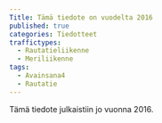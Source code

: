 ```yaml
---
Title: Tämä tiedote on vuodelta 2016
published: true
categories: Tiedotteet
traffictypes:
  - Rautatieliikenne
  - Meriliikenne
tags: 
  - Avainsana4
  - Rautatie
---
```


Tämä tiedote julkaistiin jo vuonna 2016.